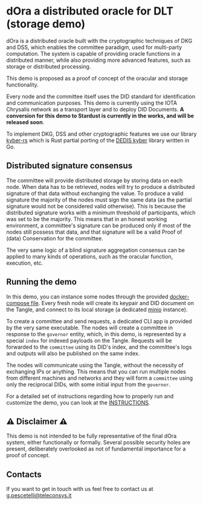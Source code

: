 dOra a distributed oracle for DLT (storage demo)
====================================

dOra is a distributed oracle built with the cryptographic techniques of DKG and DSS, which enables the committee paradigm, used for multi-party computation. The system is capable of providing oracle functions in a distributed manner, while also providing more advanced features, such as storage or distributed processing.

This demo is proposed as a proof of concept of the oracular and storage functionality.

Every node and the committee itself uses the DID standard for identification and communication purposes. This demo is currently using the IOTA Chrysalis network as a transport layer and to deploy DID Documents. **A conversion for this demo to Stardust is currently in the works, and will be released soon**.

To implement DKG, DSS and other cryptographic features we use our library [kyber-rs](https://github.com/teleconsys/kyber-rs) which is Rust partial porting of the [DEDIS kyber](https://github.com/dedis/kyber) library written in Go.

Distributed signature consensus
----------------

The committee will provide distributed storage by storing data on each node. When data has to be retrieved, nodes will try to produce a distributed signature of that data without exchanging the value. To produce a valid signature the majority of the nodes must sign the same data (as the partial signature would not be considered valid otherwise). This is because the distributed signature works with a minimum threshold of participants, which was set to be the majority. This means that in an honest working environment, a committee's signature can be produced only if most of the nodes still possess that data, and that signature will be a valid Proof of (data) Conservation for the committee.

The very same logic of a blind signature aggregation consensus can be applied to many kinds of operations, such as the oracular function, execution, etc.

Running the demo
----------------

In this demo, you can instance some nodes through the provided [docker-compose file](docker-compose.yml). Every fresh node will create its keypair and DID document on the Tangle, and connect to its local storage (a dedicated [minio](https://min.io/) instance). 

To create a committee and send requests, a dedicated CLI app is provided by the very same executable. The nodes will create a committee in response to the `governor` entity, which, in this demo, is represented by a special `index` for indexed payloads on the Tangle. Requests will be forwarded to the `committee` using its DID's index, and the committee's logs and outputs will also be published on the same index. 

The nodes will communicate using the Tangle, without the necessity of exchanging IPs or anything. This means that you can run multiple nodes from different machines and networks and they will form a `committee` using only the reciprocal DIDs, with some initial input from the `governor`. 

For a detailed set of instructions regarding how to properly run and customize the demo, you can look at the [INSTRUCTIONS](INSTRUCTIONS.md).

:warning: Disclaimer :warning:
---------------------------------

This demo is not intended to be fully representative of the final dOra system, either functionally or formally. Several possible security holes are present, deliberately overlooked as not of fundamental importance for a proof of concept.


Contacts
---------------------------------

If you want to get in touch with us feel free to contact us at <g.pescetelli@teleconsys.it>